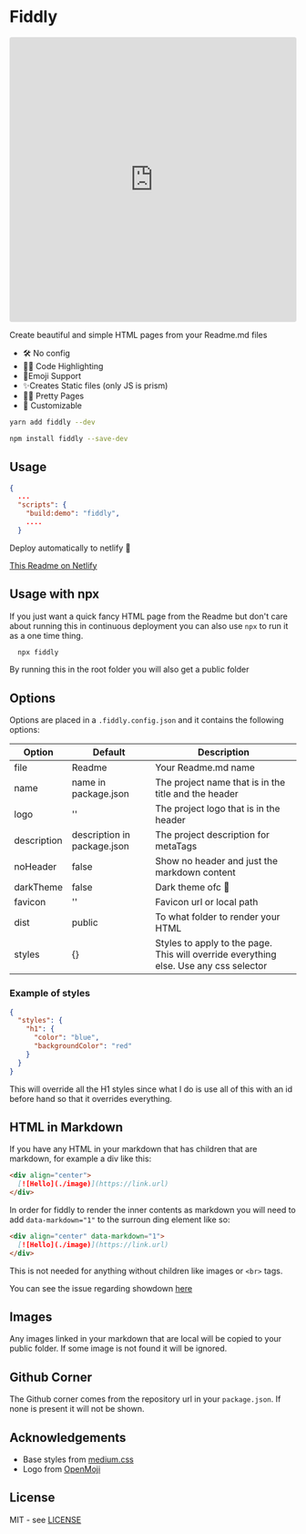 # Fiddly

<iframe src="https://codesandbox.io/embed/03qx77571l" style="width:100%; height:500px; border:0; border-radius: 4px; overflow:hidden;" sandbox="allow-modals allow-forms allow-popups allow-scripts allow-same-origin"></iframe>

Create beautiful and simple HTML pages from your Readme.md files

- 🛠 No config
- 👩‍💻 Code Highlighting
- 💯Emoji Support
- ✨Creates Static files (only JS is prism)
- 🏳️‍🌈 Pretty Pages
- 🦄 Customizable

```bash
yarn add fiddly --dev
```

```bash
npm install fiddly --save-dev
```

## Usage

```json
{
  ...
  "scripts": {
    "build:demo": "fiddly",
    ....
  }
```

Deploy automatically to netlify 🎉

[This Readme on Netlify](https://fiddly.netlify.com/)

## Usage with npx

If you just want a quick fancy HTML page from the Readme but don't care about running this in continuous deployment you can also use `npx` to run it as a one time thing.

```bash
  npx fiddly
```

By running this in the root folder you will also get a public folder

## Options

Options are placed in a `.fiddly.config.json` and it contains the following options:

| Option      | Default                     | Description                                                                           |
| ----------- | --------------------------- | ------------------------------------------------------------------------------------- |
| file        | Readme                      | Your Readme.md name                                                                   |
| name        | name in package.json        | The project name that is in the title and the header                                  |
| logo        | ''                          | The project logo that is in the header                                                |
| description | description in package.json | The project description for metaTags                                                  |
| noHeader    | false                       | Show no header and just the markdown content                                          |
| darkTheme   | false                       | Dark theme ofc 🎉                                                                     |
| favicon     | ''                          | Favicon url or local path                                                             |
| dist        | public                      | To what folder to render your HTML                                                    |
| styles      | {}                          | Styles to apply to the page. This will override everything else. Use any css selector |

### Example of styles

```json
{
  "styles": {
    "h1": {
      "color": "blue",
      "backgroundColor": "red"
    }
  }
}
```

This will override all the H1 styles since what I do is use all of this with an id before hand so that it overrides everything.

## HTML in Markdown

If you have any HTML in your markdown that has children that are markdown, for example a div like this:

```markdown
<div align="center">
  [![Hello](./image)](https://link.url)
</div>
```

In order for fiddly to render the inner contents as markdown you will need to add `data-markdown="1"` to the surroun ding element like so:

```markdown
<div align="center" data-markdown="1">
  [![Hello](./image)](https://link.url)
</div>
```

This is not needed for anything without children like images or `<br>` tags.

You can see the issue regarding showdown [here](https://github.com/showdownjs/showdown/issues/178)

## Images

Any images linked in your markdown that are local will be copied to your public folder. If some image is not found it will be ignored.

## Github Corner

The Github corner comes from the repository url in your `package.json`. If none is present it will not be shown.

## Acknowledgements

- Base styles from [medium.css](https://github.com/lucagez/medium.css)
- Logo from [OpenMoji](http://www.openmoji.org/library.html?search=beautiful&emoji=2728)

## License

MIT - see [LICENSE](https://github.com/SaraVieira/fiddly/blob/master/LICENSE)
